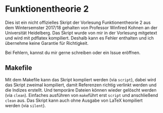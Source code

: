 # Funktionentheorie 2

Dies ist ein nicht offizielles Skript der Vorlesung Funktionentheorie 2 aus dem Wintersemster 2017/18 gehalten von Professor Winfired Kohnen an der Universität Heidelberg.
Das Skript wurde von mir in der Vorlesung mitgetext und wird mit pdflatex kompiliert.
Deshalb kann es Fehler enthalten und ich übernehme keine Garantie für Richtigkeit.

Bei Fehlern, kannst du mir gerne schreiben oder ein Issue eröffnen.


## Makefile

Mit dem Makefile kann das Skript kompliert werden (via `script`), dabei wird das Skript zweimal kompiliert, damit Referenzen richtig verlinkt werden und die Indizes erstellt.
Und temporäre Dateien können wieder gelöscht werden (via `clean`). Einfaches ausführen von `make`führt erst `script` und anschließend `clean` aus.
Das Skript kann auch ohne Ausgabe von LaTeX kompiliert werden (via `silent`).
